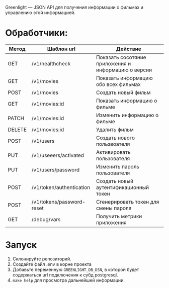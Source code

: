 Greenlight — JSON API для получения информации о фильмах и управлению этой информацией.

# Обработчики:

| Метод  | Шаблон url                | Действие                                            |
| ------ | ------------------------- | --------------------------------------------------- |
| GET    | /v1/healthcheck           | Показать сосотяние приложения и информацию о версии |
| GET    | /v1/movies                | Показать информацию обо всех фильмах                |
| POST   | /v1/movies                | Создать новый фильм                                 |
| GET    | /v1/movies:id             | Показать информацию о фильме                        |
| PATCH  | /v1/movies:id             | Изменить информацию о фильме                        |
| DELETE | /v1/movies:id             | Удалить фильм                                       |
| POST   | /v1/users                 | Создать нового пользвоателя                         |
| PUT    | /v1/useeers/activated     | Активировать пользователя                           |
| PUT    | /v1/users/password        | Изменить пароль пользователя                        |
| POST   | /v1/token/authentication  | Создать новый аутентификационный токен              |
| POST   | /v1/tokens/password-reset | Сгенерировать токен для смены пароля                |
| GET    | /debug/vars               | Получить метрики приложения                         |

# Запуск
1. Склонируйте репозиторий.
2. Создайте файл .env в корне проекта
3. Добавьте переменную `GREENLIGHT_DB_DSN`, в которой будет содержаться url подключения к субд postgresql.
4. `make help` для просмотра дальнейшей информации.
